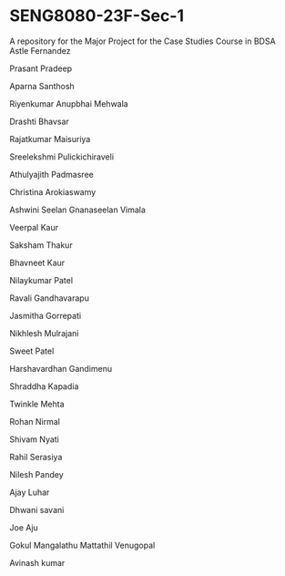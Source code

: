 # SENG8080-23F-Sec-1
A repository for the Major Project for the Case Studies Course in BDSA
Astle Fernandez

Prasant Pradeep

Aparna Santhosh

Riyenkumar Anupbhai Mehwala

Drashti Bhavsar

Rajatkumar Maisuriya

Sreelekshmi Pulickichiraveli

Athulyajith Padmasree

Christina Arokiaswamy

Ashwini Seelan Gnanaseelan Vimala

Veerpal Kaur

Saksham Thakur

Bhavneet Kaur

Nilaykumar Patel

Ravali Gandhavarapu

Jasmitha Gorrepati

Nikhlesh Mulrajani

Sweet Patel

Harshavardhan Gandimenu

Shraddha Kapadia

Twinkle Mehta

Rohan Nirmal

Shivam Nyati


Rahil Serasiya

Nilesh Pandey


Ajay Luhar



Dhwani savani

Joe Aju

Gokul Mangalathu Mattathil Venugopal

Avinash kumar
